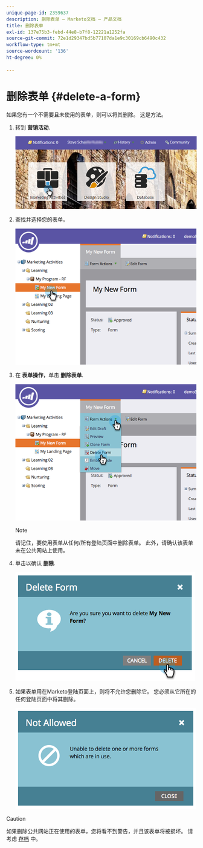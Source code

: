 ```yaml
---
unique-page-id: 2359637
description: 删除表单 — Marketo文档 — 产品文档
title: 删除表单
exl-id: 137e75b3-febd-44e8-b7f8-12221a1252fa
source-git-commit: 72e1d29347bd5b77107da1e9c30169cb6490c432
workflow-type: tm+mt
source-wordcount: '136'
ht-degree: 0%

---
```


# 删除表单 {#delete-a-form}

如果您有一个不需要且未使用的表单，则可以将其删除。 这是方法。

1. 转到 **营销活动**.

   ![](assets/login-marketing-activities-3.png)

1. 查找并选择您的表单。

   ![](assets/image2014-9-15-12-3a1-3a18.png)

1. 在 **表单操作**，单击 **删除表单**.

   ![](assets/image2014-9-15-12-3a1-3a27.png)

   >[!NOTE]
   >
   >请记住，要使用表单从任何/所有登陆页面中删除表单。 此外，请确认该表单未在公共网站上使用。

1. 单击以确认 **删除**.

   ![](assets/image2014-9-15-12-3a1-3a37.png)

1. 如果表单用在Marketo登陆页面上，则将不允许您删除它。 您必须从它所在的任何登陆页面中将其删除。

   ![](assets/image2014-9-15-12-3a1-3a44.png)

>[!CAUTION]
>
>如果删除公共网站正在使用的表单，您将看不到警告，并且该表单将被损坏。 请考虑  [存档](/help/marketo/product-docs/email-marketing/drip-nurturing/using-stream-content/archive-and-unarchive-stream-content.md) 中。
